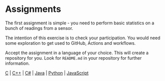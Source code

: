 # Assignments

The first assignment is simple - you need to perform basic statistics on a bunch of readings from a sensor.

The intention of this exercise is to check your participation. You would need some exploration to get used to GitHub, Actions and workflows.

Accept the assignment in a language of your choice. This will create a repository for you.
Look for `README.md` in your repository for further information.

[C](https://classroom.github.com/a/MFMcN-WY) |
[C++](https://classroom.github.com/a/rAvTyOeG) |
[C#](https://classroom.github.com/a/LZH4Sf9o) |
[Java](https://classroom.github.com/a/DdDdQNON) |
[Python](https://classroom.github.com/a/5lRABuek) |
[JavaScript](https://classroom.github.com/a/Gm3IV_SG)
